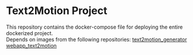 # Text2Motion Project

This repository contains the docker-compose file for deploying the entire dockerized project.<br>
Depends on images from the following repositories:
[text2motion_generator](https://github.com/Ivan-Klabucar/text2motion_generator)
[webapp_text2motion](https://github.com/Ivan-Klabucar/webapp_text2motion)
